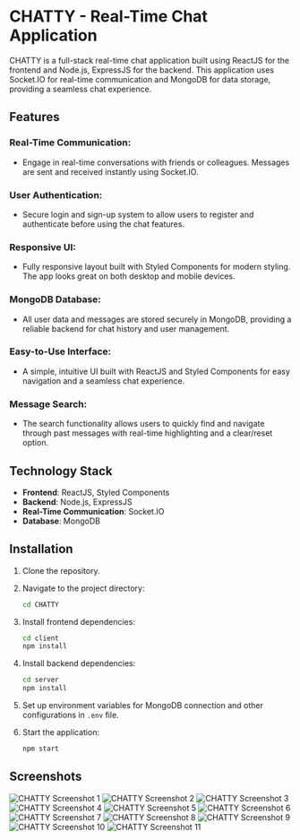 
# CHATTY - Real-Time Chat Application

CHATTY is a full-stack real-time chat application built using ReactJS for the frontend and Node.js, ExpressJS for the backend. This application uses Socket.IO for real-time communication and MongoDB for data storage, providing a seamless chat experience.

## Features

### Real-Time Communication:
- Engage in real-time conversations with friends or colleagues. Messages are sent and received instantly using Socket.IO.

### User Authentication:
- Secure login and sign-up system to allow users to register and authenticate before using the chat features.

### Responsive UI:
- Fully responsive layout built with Styled Components for modern styling. The app looks great on both desktop and mobile devices.

### MongoDB Database:
- All user data and messages are stored securely in MongoDB, providing a reliable backend for chat history and user management.

### Easy-to-Use Interface:
- A simple, intuitive UI built with ReactJS and Styled Components for easy navigation and a seamless chat experience.

 ### Message Search:
- The search functionality allows users to quickly find and navigate through past messages with real-time highlighting and a clear/reset option.

## Technology Stack

- **Frontend**: ReactJS, Styled Components
- **Backend**: Node.js, ExpressJS
- **Real-Time Communication**: Socket.IO
- **Database**: MongoDB


## Installation

1. Clone the repository.

   
2. Navigate to the project directory:
   ```bash
   cd CHATTY
   ```

3. Install frontend dependencies:
   ```bash
   cd client
   npm install
   ```

4. Install backend dependencies:
   ```bash
   cd server
   npm install
   ```

5. Set up environment variables for MongoDB connection and other configurations in `.env` file.

6. Start the application:
   ```bash
   npm start
   ```

## Screenshots

![CHATTY Screenshot 1](https://github.com/BahaaAbbas/ImagesHolder/blob/main/CHATTY/1.PNG?raw=true)
![CHATTY Screenshot 2](https://github.com/BahaaAbbas/ImagesHolder/blob/main/CHATTY/2.PNG?raw=true)
![CHATTY Screenshot 3](https://github.com/BahaaAbbas/ImagesHolder/blob/main/CHATTY/3.PNG?raw=true)
![CHATTY Screenshot 4](https://github.com/BahaaAbbas/ImagesHolder/blob/main/CHATTY/4.PNG?raw=true)
![CHATTY Screenshot 5](https://github.com/BahaaAbbas/ImagesHolder/blob/main/CHATTY/5.PNG?raw=true)
![CHATTY Screenshot 6](https://github.com/BahaaAbbas/ImagesHolder/blob/main/CHATTY/6.PNG?raw=true)
![CHATTY Screenshot 7](https://github.com/BahaaAbbas/ImagesHolder/blob/main/CHATTY/7.PNG?raw=true)
![CHATTY Screenshot 8](https://github.com/BahaaAbbas/ImagesHolder/blob/main/CHATTY/8.PNG?raw=true)
![CHATTY Screenshot 9](https://github.com/BahaaAbbas/ImagesHolder/blob/main/CHATTY/9.PNG?raw=true)
![CHATTY Screenshot 10](https://github.com/BahaaAbbas/ImagesHolder/blob/main/CHATTY/10.PNG?raw=true)
![CHATTY Screenshot 11](https://github.com/BahaaAbbas/ImagesHolder/blob/main/CHATTY/11.PNG?raw=true)





